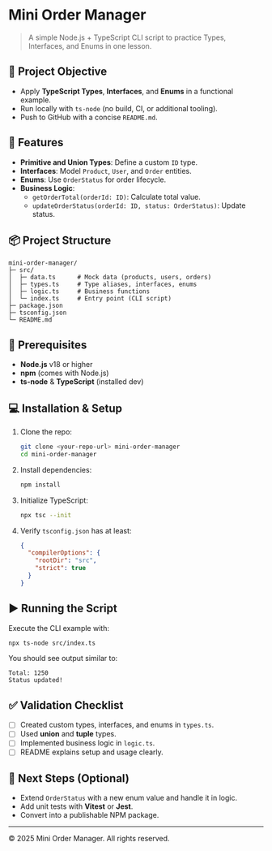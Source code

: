 # Mini Order Manager

> A simple Node.js + TypeScript CLI script to practice Types, Interfaces, and Enums in one lesson.

## 🚀 Project Objective
- Apply **TypeScript Types**, **Interfaces**, and **Enums** in a functional example.  
- Run locally with `ts-node` (no build, CI, or additional tooling).  
- Push to GitHub with a concise `README.md`.

## 🎯 Features
- **Primitive and Union Types**: Define a custom `ID` type.  
- **Interfaces**: Model `Product`, `User`, and `Order` entities.  
- **Enums**: Use `OrderStatus` for order lifecycle.  
- **Business Logic**:  
  - `getOrderTotal(orderId: ID)`: Calculate total value.  
  - `updateOrderStatus(orderId: ID, status: OrderStatus)`: Update status.

## 📦 Project Structure
```
mini-order-manager/
├─ src/
│  ├─ data.ts      # Mock data (products, users, orders)
│  ├─ types.ts     # Type aliases, interfaces, enums
│  ├─ logic.ts     # Business functions
│  └─ index.ts     # Entry point (CLI script)
├─ package.json
├─ tsconfig.json
└─ README.md
```

## 🔧 Prerequisites
- **Node.js** v18 or higher  
- **npm** (comes with Node.js)  
- **ts-node** & **TypeScript** (installed dev)

## 💻 Installation & Setup
1. Clone the repo:
   ```bash
   git clone <your-repo-url> mini-order-manager
   cd mini-order-manager
   ```
2. Install dependencies:
   ```bash
   npm install
   ```
3. Initialize TypeScript:
   ```bash
   npx tsc --init
   ```
4. Verify `tsconfig.json` has at least:
   ```json
   {
     "compilerOptions": {
       "rootDir": "src",
       "strict": true
     }
   }
   ```

## ▶️ Running the Script
Execute the CLI example with:
```bash
npx ts-node src/index.ts
```
You should see output similar to:
```
Total: 1250
Status updated!
```

## ✅ Validation Checklist
- [ ] Created custom types, interfaces, and enums in `types.ts`.  
- [ ] Used **union** and **tuple** types.  
- [ ] Implemented business logic in `logic.ts`.  
- [ ] README explains setup and usage clearly.  

## 📝 Next Steps (Optional)
- Extend `OrderStatus` with a new enum value and handle it in logic.  
- Add unit tests with **Vitest** or **Jest**.  
- Convert into a publishable NPM package.  

---
© 2025 Mini Order Manager. All rights reserved.